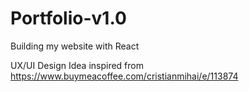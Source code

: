 # Portfolio-v1.0
Building my website with React

UX/UI Design Idea inspired from https://www.buymeacoffee.com/cristianmihai/e/113874
